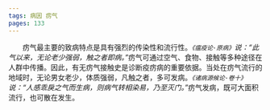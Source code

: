 ```yaml
---
tags: 病因 疠气
pages: 133
---
```

&emsp;&emsp;疠气最主要的致病特点是具有强烈的传染性和流行性。<dfn>`《瘟疫论·原病》`说：“此气以来，无论老少强弱，触之者即病。”</dfn>疠气可通过空气、食物、接触等多种途径在人群中传播。因此，有无疠气接触史是诊断疫疠病的重要依据。当处在疠气流行的地域时，无论男女老少，体质强弱，凡触之者，多可发病。<dfn>`《诸病源候论·卷十》`说：“人感乖戾之气而生病，则病气转相染易，乃至灭门。”</dfn>疠气发病，既可大面积流行，也可散在发生。